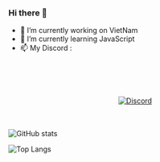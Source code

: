 ### Hi there 👋

<!--
**LynCute2004/LynCute2004** is a ✨ _special_ ✨ repository because its `README.md` (this file) appears on your GitHub profile.

Here are some ideas to get you started:

- 🔭 I’m currently working on ...
- 🌱 I’m currently learning ...
- 👯 I’m looking to collaborate on ...
- 🤔 I’m looking for help with ...
- 💬 Ask me about ...
- 📫 How to reach me: ...
- 😄 Pronouns: ...
- ⚡ Fun fact: ...
-->
- 🔭 I’m currently working on VietNam
- 🌱 I’m currently learning JavaScript
- 📫 My Discord : 
<!-- ![Discord](https://discord.c99.nl/widget/theme-3/725945760629129277.png) -->
<div align="center">
<br><br><br><br>
<a align="center" href="https://discord.c99.nl/widget/theme-3/573805531773272064.png">
<img align="center" src="https://discord.c99.nl/widget/theme-3/573805531773272064.png" alt="Discord"/>
</a>
 </div>
<br><br>

![GitHub stats](https://github-readme-stats.vercel.app/api?username=LynCute2004&theme=cobalt)

![Top Langs](https://github-readme-stats.vercel.app/api/top-langs/?username=LynCute2004&layout=compact)



